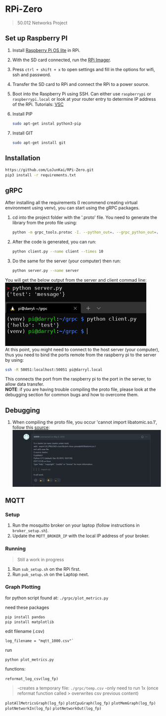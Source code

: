# RPi-Zero

> 50.012 Networks Project

## Set up Raspberry PI

1. Install [Raspberry Pi OS lite]((https://www.raspberrypi.com/documentation/computers/getting-started.html)) in RPi.
2. With the SD card connected, run the [RPi Imager](https://www.raspberrypi.com/software/).
3. Press `ctrl + shift + x` to open settings and fill in the options for wifi, ssh and password.
4. Transfer the SD card to RPi and connect the RPi to a power source.
5. Boot into the Raspberry Pi using SSH. Can either use `raspberrypi` or `raspberrypi.local` or look at your router entry to determine IP address of the RPi. Tutorials: [VSC](https://www.raspberrypi.com/news/coding-on-raspberry-pi-remotely-with-visual-studio-code/)
6. Install PIP

    ```bash
    sudo apt-get instal python3-pip
    ```

7. Install GIT

    ```bash
    sudo apt-get install git
    ```

## Installation

``` bash
https://github.com/LoJunKai/RPi-Zero.git
pip3 install -r requirements.txt
```

## gRPC

After installing all the requirements (I recommend creating virtual environment using venv), you can start using the gRPC packages.

1. cd into the project folder with the '.proto' file. You need to generate the library from the proto file using:

    ```bash
    python -m grpc_tools.protoc -I. --python_out=. --grpc_python_out=. ./example.proto
    ```

2. After the code is generated, you can run:

    ```bash
    python client.py --name client --times 10
    ```

3. Do the same for the server (your computer) then run:

    ```bash
    python server.py --name server
    ```

You will get the below output from the server and client commad line:  
![grpc1](./images/grpc1.png)  
At this point, you might need to connect to the host server (your computer), thus you need to bind the ports remote from the raspberry pi to the server by using:

```bash
ssh -R 50051:localhost:50051 pi@darryl.local
```

This connects the port from the raspberry pi to the port in the server, to allow data transfer.  
**NOTE**: if you are having trouble compiling the proto file, please look at the debugging section for common bugs and how to overcome them.

## Debugging

1. When compiling the proto file, you occur 'cannot import libatomic.so.1', follow this [source](https://github.com/EdjeElectronics/TensorFlow-Object-Detection-on-the-Raspberry-Pi/issues/67):
![debug1](./images/debug1.jpg)

## MQTT

### Setup

1. Run the mosquitto broker on your laptop (follow instructions in `broker_setup.sh`).
2. Update the `MQTT_BROKER_IP` with the local IP address of your broker.

### Running

> Still a work in progress

1. Run `sub_setup.sh` on the RPi first.
2. Run `pub_setup.sh` on the Laptop next.

### Graph Plotting

for python script found at:
`./grpc/plot_metrics.py`

need these packages
```
pip install pandas
pip install matplotlib
```

edit filename (.csv) 
```
log_filename = "mqtt_1000.csv"`
```

run 
```
python plot_metrics.py
```

functions:

`reformat_log_csv(log_fp) `
>-creates a temporary file:  `./grpc/temp.csv`
>-only need to run 1x 
>(once reformat function called > overwrites csv previous content)

`plotAllMetricsGraph(log_fp)`
`plotCpuGraph(log_fp)`
`plotMemGraph(log_fp)`
`plotNetworkIn(log_fp)`
`plotNetworkOut(log_fp)`
